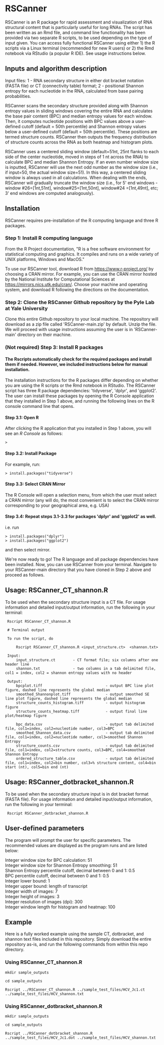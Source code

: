 # RSCanner

RSCanner is an R package for rapid assessment and visualization of RNA structural content that is particularly useful for long RNAs. The script has been written as an Rmd file, and command line functionality has been provided via two separate R scripts, to be used depending on the type of input given. You can access fully functional RSCanner using either 1) the R scripts via a Linux terminal (recommended for new R users) or 2) the Rmd notebook via RStudio (a popular R IDE). See usage instructions below. 

## Inputs and algorithm description

Input files: 1 - RNA secondary structure in either dot bracket notation (FASTA file) or CT (connectivity table) format; 2 - positional Shannon entropy for each nucleotide in the RNA, calculated from base pairing probabilities.

RSCanner scans the secondary structure provided along with Shannon entropy values in sliding windows covering the entire RNA and calculates the base pair content (BPC) and median entropy values for each window. Then, it computes nucleotide positions with BPC values above a user-defined cutoff (default = 50th percentile) and Shannon entropy values below a user-defined cutoff (default = 50th percentile). These positions are termed structure counts. RSCanner then outputs the frequency distribution of structure counts across the RNA as both heatmap and histogram plots.  

RSCanner uses a centered sliding window (default=51nt, 25nt flanks to each side of the center nucleotide, moved in steps of 1 nt across the RNA) to calculate BPC and median Shannon Entropy. If an even number window size is inputted, RSCanner will use the next odd number as the window size (i.e., if input=50, the actual window size=51). In this way, a centered sliding window is always used in all calculations. When dealing with the ends, RSCanner will gradually truncate the window size (i.e., for 5' end windows - window #26=[1nt,51nt], window#25=[1nt,50nt], window#24 =[1nt,49nt], etc; 3’ end windows are computed analogously).

## Installation
RSCanner requires pre-installation of the R computing language and three R packages.

### Step 1: Install R computing language
From the R Project documentation, "R is a free software environment for statistical computing and graphics. It compiles and runs on a wide variety of UNIX platforms, Windows and MacOS." 

To use our RSCanner tool, download R from https://www.r-project.org/ by choosing a CRAN mirror. For example, you can use the CRAN mirror hosted by the National Institute for Computational Sciences at https://mirrors.nics.utk.edu/cran/. Choose your machine and operating system, and download R following the directions on the documentation.

### Step 2: Clone the RSCanner Github repository by the Pyle Lab at Yale University
Clone this entire Github repository to your local machine. The repository will download as a zip file called 'RSCanner-main.zip' by default. Unzip the file. We will proceed with usage instructions assuming the user is in 'RSCanner-main' directory on their machine.

### (Not required) Step 3: Install R packages

#### The Rscripts automatically check for the required packages and install them if needed. However, we included instructions below for manual installation.

The installation instructions for the R packages differ depending on whether you are using the R scripts or the Rmd notebook in RStudio. The RSCanner script has three R package dependencies: 'tidyverse', 'dplyr', and 'ggplot2'. The user can install these packages by opening the R Console application that they installed in Step 1 above, and running the following lines on the R console command line that opens.

#### Step 3.1: Open R
After clicking the R application that you installed in Step 1 above, you will see an *R Console* as follows:
```
>
```
#### Step 3.2: Install Package
For example, run:
```
> install.packages("tidyverse")
```

#### Step 3.3: Select CRAN Mirror
The R Console will open a selection menu, from which the user must select a CRAN mirror (any will do, the most convenient is to select the CRAN mirror corresponding to your geographical area, e.g. USA)

#### Step 3.4: Repeat steps 3.1-3.3 for packages 'dplyr' and 'ggplot2' as well.
i.e. run
```
> install.packages("dplyr")
> install.packages("ggplot2")
```
and then select mirror.

We're now ready to go! The R language and all package dependencies have been installed. Now, you can use RSCanner from your terminal.
Navigate to your RSCanner-main directory that you have cloned in Step 2 above and proceed as follows.

## Usage: RSCanner_CT_shannon.R
To be used when the secondary structure input is a CT file.
For usage information and detailed input/output information, run the following in your terminal:

```
 Rscript RSCanner_CT_shannon.R
 
 # Terminal output
 
 To run the script, do

     Rscript RSCanner_CT_shannon.R <input_structure.ct>  <shannon.txt>

 Input:
     input_structure.ct        - CT format file; six columns after one header line
     shannon.txt               - two columns in a tab delimited file, col1 = index, col2 = shannon entropy values with no header 

 Output:
     bpcplot.tiff                             - output BPC line plot figure, dashed line represents the global median
     smoothed_Shannonplot.tiff                - output smoothed SE line plot figure, dashed line represents the global median
     structure_counts_histogram.tiff          - output histogram figure
     structure_counts_heatmap.tiff            - output final line plot/heatmap figure

     bpc_data.csv                             - output tab delimited file, col1=index, col2=nucleotide number, col3=BPC
     smoothed_Shannon_data.csv                - output tab delimited file, col1=index, col2=nucleotide number, col3=smoothed Shannon Entropy
     structure_counts.csv                     - output tab delimited file, col1=index, col2=structure counts, col3=BPC, col4=smoothed Shannon Entropy
     ordered_structure_table.csv              - output tab delimited file, col1=index, col2=bin number, col3=% structure content, col4=bin start (nt), col5=bin end (nt)

```

## Usage: RSCanner_dotbracket_shannon.R
To be used when the secondary structure input is in dot bracket format (FASTA file).
For usage information and detailed input/output information, run the following in your terminal:

```
 Rscript RSCanner_dotbracket_shannon.R
```

## User-defined parameters
The program will prompt the user for specific parameters. The recommended values are displayed as the program runs and are listed below:

Integer window size for BPC calculation: 51<br/>
Integer window size for Shannon Entropy smoothing: 51<br/>
Shannon Entropy percentile cutoff, decimal between 0 and 1: 0.5<br/>
BPC percentile cutoff, decimal between 0 and 1: 0.5<br/>
Integer lower bound: 1<br/>
Integer upper bound: length of transcript<br/>
Integer width of images: 7<br/>
Integer height of images: 3<br/>
Integer resolution of images (dpi): 300<br/>
Integer window length for histogram and heatmap: 100<br/>


## Example
Here is a fully worked example using the sample CT, dotbracket, and shannon text files included in this repository. Simply download the entire repository as-is, and run the following commands from within this repo directory.

### Using RSCanner_CT_shannon.R 
```
mkdir sample_outputs

cd sample_outputs

Rscript ../RSCanner_CT_shannon.R ../sample_test_files/HCV_Jc1.ct ../sample_test_files/HCV_shannon.txt

```

### Using RSCanner_dotbracket_shannon.R
```
mkdir sample_outputs

cd sample_outputs

Rscript ../RSCanner_dotbracket_shannon.R ../sample_test_files/HCV_Jc1.dot ../sample_test_files/HCV_shannon.txt

```

